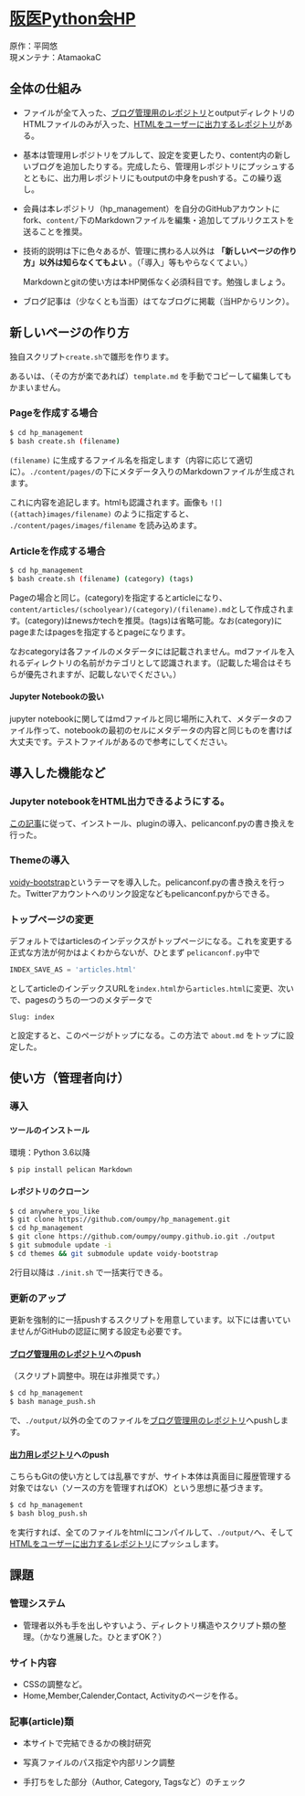 # [阪医Python会HP](https://oumpy.github.io/)

原作：平岡悠  
現メンテナ：AtamaokaC

## 全体の仕組み

- ファイルが全て入った、[ブログ管理用のレポジトリ](https://github.com/oumpy/hp_management)とoutputディレクトリのHTMLファイルのみが入った、[HTMLをユーザーに出力するレポジトリ](https://github.com/oumpy/oumpy.github.io)がある。

- 基本は管理用レポジトリをプルして、設定を変更したり、content内の新しいブログを追加したりする。完成したら、管理用レポジトリにプッシュするとともに、出力用レポジトリにもoutputの中身をpushする。この繰り返し。

- 会員は本レポジトリ（hp_management）を自分のGitHubアカウントにfork、`content/`下のMarkdownファイルを編集・追加してプルリクエストを送ることを推奨。

- 技術的説明は下に色々あるが、管理に携わる人以外は **「新しいページの作り方」以外は知らなくてもよい** 。（「導入」等もやらなくてよい。）

  Markdownとgitの使い方は本HP関係なく必須科目です。勉強しましょう。

- ブログ記事は（少なくとも当面）はてなブログに掲載（当HPからリンク）。

## 新しいページの作り方

独自スクリプト`create.sh`で雛形を作ります。

あるいは、（その方が楽であれば）`template.md` を手動でコピーして編集してもかまいません。

### Pageを作成する場合

```bash
$ cd hp_management
$ bash create.sh (filename)
```

`(filename)` に生成するファイル名を指定します（内容に応じて適切に）。`./content/pages/`の下にメタデータ入りのMarkdownファイルが生成されます。

これに内容を追記します。htmlも認識されます。画像も `![]({attach}images/filename)` のように指定すると、 `./content/pages/images/filename` を読み込めます。

### Articleを作成する場合

``` bash
$ cd hp_management
$ bash create.sh (filename) (category) (tags)
```

Pageの場合と同じ。(category)を指定するとarticleになり、`content/articles/(schoolyear)/(category)/(filename).md`として作成されます。(category)はnewsかtechを推奨。(tags)は省略可能。なお(category)にpageまたはpagesを指定するとpageになります。

なおcategoryは各ファイルのメタデータには記載されません。mdファイルを入れるディレクトリの名前がカテゴリとして認識されます。（記載した場合はそちらが優先されますが、記載しないでください。）

#### Jupyter Notebookの扱い

jupyter notebookに関してはmdファイルと同じ場所に入れて、メタデータのファイル作って、notebookの最初のセルにメタデータの内容と同じものを書けば大丈夫です。テストファイルがあるので参考にしてください。

## 導入した機能など

### Jupyter notebookをHTML出力できるようにする。

[この記事](https://qiita.com/driller/items/49a990cbdfb51afed620)に従って、インストール、pluginの導入、pelicanconf.pyの書き換えを行った。

### Themeの導入

[voidy-bootstrap](https://github.com/robulouski/voidy-bootstrap)というテーマを導入した。pelicanconf.pyの書き換えを行った。Twitterアカウントへのリンク設定などもpelicanconf.pyからできる。

### トップページの変更

デフォルトではarticlesのインデックスがトップページになる。これを変更する正式な方法が何かはよくわからないが、ひとまず `pelicanconf.py`中で

```python
INDEX_SAVE_AS = 'articles.html'
```

としてarticleのインデックスURLを`index.html`から`articles.html`に変更、次いで、pagesのうちの一つのメタデータで

```
Slug: index
```

と設定すると、このページがトップになる。この方法で `about.md` をトップに設定した。

## 使い方（管理者向け）

### 導入

#### ツールのインストール

環境：Python 3.6以降

```bash
$ pip install pelican Markdown
```

#### レポジトリのクローン

```bash
$ cd anywhere_you_like
$ git clone https://github.com/oumpy/hp_management.git
$ cd hp_management
$ git clone https://github.com/oumpy/oumpy.github.io.git ./output
$ git submodule update -i
$ cd themes && git submodule update voidy-bootstrap
```

2行目以降は  `./init.sh` で一括実行できる。

### 更新のアップ

更新を強制的に一括pushするスクリプトを用意しています。以下には書いていませんがGitHubの認証に関する設定も必要です。

#### [ブログ管理用のレポジトリ](https://github.com/oumpy/hp_management)へのpush

（スクリプト調整中。現在は非推奨です。）

```bash
$ cd hp_management
$ bash manage_push.sh
```
で、`./output/`以外の全てのファイルを[ブログ管理用のレポジトリ](https://github.com/oumpy/hp_management)へpushします。

#### [出力用レポジトリ](https://github.com/oumpy/oumpy.github.io)へのpush

こちらもGitの使い方としては乱暴ですが、サイト本体は真面目に履歴管理する対象ではない（ソースの方を管理すればOK）という思想に基づきます。

```bash
$ cd hp_management
$ bash blog_push.sh
```
を実行すれば、全てのファイルをhtmlにコンパイルして、`./output/`へ、そして[HTMLをユーザーに出力するレポジトリ](https://github.com/oumpy/oumpy.github.io)にプッシュします。


## 課題
### 管理システム

- 管理者以外も手を出しやすいよう、ディレクトリ構造やスクリプト類の整理。（かなり進展した。ひとまずOK？）

### サイト内容

- CSSの調整など。
- Home,Member,Calender,Contact, Activityのページを作る。

### 記事(article)類

- 本サイトで完結できるかの検討研究
- 写真ファイルのパス指定や内部リンク調整

- 手打ちをした部分（Author, Category, Tagsなど）のチェック

